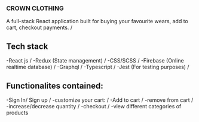 ### CROWN CLOTHING
A full-stack React application built for buying your favourite wears, add to cart, checkout payments. /

## Tech stack
-React js /
-Redux (State management) /
-CSS/SCSS /
-Firebase (Online realtime database) /
-Graphql /
-Typescript /
-Jest (For testing purposes) /


## Functionalites contained:
-Sign In/ Sign up /
-customize your cart: /
-Add to cart /
-remove from cart /
-increase/decrease quantity /
-checkout /
-view different categories of products
